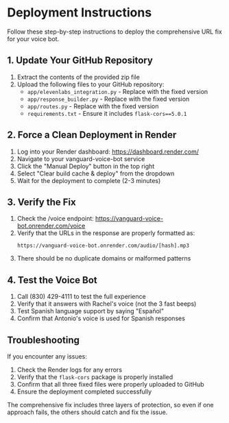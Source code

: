 # Deployment Instructions

Follow these step-by-step instructions to deploy the comprehensive URL fix for your voice bot.

## 1. Update Your GitHub Repository

1. Extract the contents of the provided zip file
2. Upload the following files to your GitHub repository:
   - `app/elevenlabs_integration.py` - Replace with the fixed version
   - `app/response_builder.py` - Replace with the fixed version
   - `app/routes.py` - Replace with the fixed version
   - `requirements.txt` - Ensure it includes `flask-cors==5.0.1`

## 2. Force a Clean Deployment in Render

1. Log into your Render dashboard: https://dashboard.render.com/
2. Navigate to your vanguard-voice-bot service
3. Click the "Manual Deploy" button in the top right
4. Select "Clear build cache & deploy" from the dropdown
5. Wait for the deployment to complete (2-3 minutes)

## 3. Verify the Fix

1. Check the /voice endpoint: https://vanguard-voice-bot.onrender.com/voice
2. Verify that the URLs in the response are properly formatted as:
   ```
   https://vanguard-voice-bot.onrender.com/audio/[hash].mp3
   ```
3. There should be no duplicate domains or malformed patterns

## 4. Test the Voice Bot

1. Call (830) 429-4111 to test the full experience
2. Verify that it answers with Rachel's voice (not the 3 fast beeps)
3. Test Spanish language support by saying "Español"
4. Confirm that Antonio's voice is used for Spanish responses

## Troubleshooting

If you encounter any issues:

1. Check the Render logs for any errors
2. Verify that the `flask-cors` package is properly installed
3. Confirm that all three fixed files were properly uploaded to GitHub
4. Ensure the deployment completed successfully

The comprehensive fix includes three layers of protection, so even if one approach fails, the others should catch and fix the issue.
